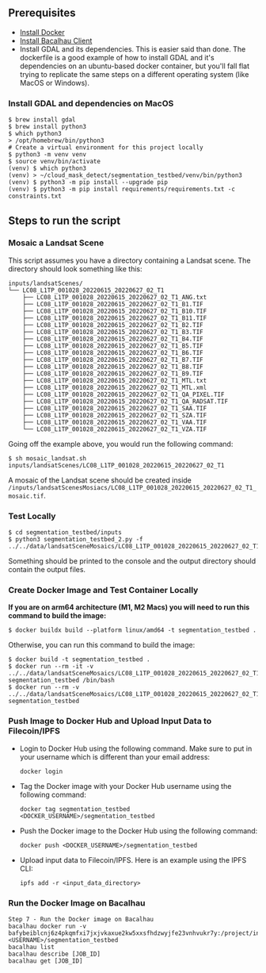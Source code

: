 ## Prerequisites
- [Install Docker](https://docs.docker.com/get-docker/)
- [Install Bacalhau Client](https://docs.bacalhau.org/getting-started/installation)
- Install GDAL and its dependencies.
This is easier said than done. The dockerfile is a good example of how to install GDAL and it's dependencies on an ubuntu-based docker container, but you'll fall flat trying to replicate the same steps on a different operating system (like MacOS or Windows).
### Install GDAL and dependencies on MacOS
```
$ brew install gdal
$ brew install python3
$ which python3
> /opt/homebrew/bin/python3
# Create a virtual environment for this project locally
$ python3 -m venv venv
$ source venv/bin/activate
(venv) $ which python3
(venv) > ~/cloud_mask_detect/segmentation_testbed/venv/bin/python3
(venv) $ python3 -m pip install --upgrade pip
(venv) $ python3 -m pip install requirements/requirements.txt -c constraints.txt
```

## Steps to run the script

### Mosaic a Landsat Scene
This script assumes you have a directory containing a Landsat scene. The directory should look something like this:
```shell
inputs/landsatScenes/
└── LC08_L1TP_001028_20220615_20220627_02_T1
    ├── LC08_L1TP_001028_20220615_20220627_02_T1_ANG.txt
    ├── LC08_L1TP_001028_20220615_20220627_02_T1_B1.TIF
    ├── LC08_L1TP_001028_20220615_20220627_02_T1_B10.TIF
    ├── LC08_L1TP_001028_20220615_20220627_02_T1_B11.TIF
    ├── LC08_L1TP_001028_20220615_20220627_02_T1_B2.TIF
    ├── LC08_L1TP_001028_20220615_20220627_02_T1_B3.TIF
    ├── LC08_L1TP_001028_20220615_20220627_02_T1_B4.TIF
    ├── LC08_L1TP_001028_20220615_20220627_02_T1_B5.TIF
    ├── LC08_L1TP_001028_20220615_20220627_02_T1_B6.TIF
    ├── LC08_L1TP_001028_20220615_20220627_02_T1_B7.TIF
    ├── LC08_L1TP_001028_20220615_20220627_02_T1_B8.TIF
    ├── LC08_L1TP_001028_20220615_20220627_02_T1_B9.TIF
    ├── LC08_L1TP_001028_20220615_20220627_02_T1_MTL.txt
    ├── LC08_L1TP_001028_20220615_20220627_02_T1_MTL.xml
    ├── LC08_L1TP_001028_20220615_20220627_02_T1_QA_PIXEL.TIF
    ├── LC08_L1TP_001028_20220615_20220627_02_T1_QA_RADSAT.TIF
    ├── LC08_L1TP_001028_20220615_20220627_02_T1_SAA.TIF
    ├── LC08_L1TP_001028_20220615_20220627_02_T1_SZA.TIF
    ├── LC08_L1TP_001028_20220615_20220627_02_T1_VAA.TIF
    └── LC08_L1TP_001028_20220615_20220627_02_T1_VZA.TIF
```
Going off the example above, you would run the following command:
```shell
$ sh mosaic_landsat.sh inputs/landsatScenes/LC08_L1TP_001028_20220615_20220627_02_T1
```
A mosaic of the Landsat scene should be created inside `/inputs/landsatScenesMosiacs/LC08_L1TP_001028_20220615_20220627_02_T1_mosaic.tif`.
### Test Locally
```shell
$ cd segmentation_testbed/inputs
$ python3 segmentation_testbed_2.py -f ../../data/landsatSceneMosaics/LC08_L1TP_001028_20220615_20220627_02_T1_mosaic.tif
```
Something should be printed to the console and the output directory should contain the output files.

### Create Docker Image and Test Container Locally
**If you are on arm64 architecture (M1, M2 Macs) you will need to run this command to build the image:**
```shell
$ docker buildx build --platform linux/amd64 -t segmentation_testbed .
``` 
Otherwise, you can run this command to build the image:
```shell
$ docker build -t segmentation_testbed .
$ docker run --rm -it -v ../../data/landsatSceneMosaics/LC08_L1TP_001028_20220615_20220627_02_T1_mosaic.tif:/project/inputs segmentation_testbed /bin/bash
$ docker run --rm -v ../../data/landsatSceneMosaics/LC08_L1TP_001028_20220615_20220627_02_T1_mosaic.tif:/project/inputs segmentation_testbed
```
### Push Image to Docker Hub and Upload Input Data to Filecoin/IPFS

- Login to Docker Hub using the following command. Make sure to put in your username which is different than your email address:
    ```shell
    docker login
    ```
- Tag the Docker image with your Docker Hub username using the following command:
    ```shell
    docker tag segmentation_testbed <DOCKER_USERNAME>/segmentation_testbed
    ```
- Push the Docker image to the Docker Hub using the following command:
    ```shell
    docker push <DOCKER_USERNAME>/segmentation_testbed
    ```
- Upload input data to Filecoin/IPFS. Here is an example using the IPFS CLI:
    ```shell
    ipfs add -r <input_data_directory>
    ```

### Run the Docker Image on Bacalhau
```shell
Step 7 - Run the Docker image on Bacalhau
bacalhau docker run -v bafybeiblcnj6z4pkqmfxi7jxjvkaxue2kw5xxsfhdzwyjfe23vnhvukr7y:/project/inputs <USERNAME>/segmentation_testbed
bacalhau list
bacalhau describe [JOB_ID]
bacalhau get [JOB_ID]
```